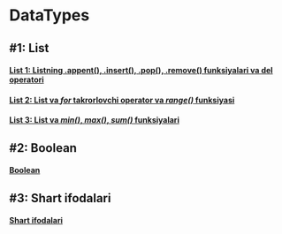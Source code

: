 # DataTypes

## **#1:** List

#### [List 1: Listning .appent(), .insert(), .pop(), .remove() funksiyalari va del operatori](./TUTORIALS/SECTIONS/DataTypes/list_1.html)

#### [List 2: List va **_for_** takrorlovchi operator va **_range()_** funksiyasi](./TUTORIALS/SECTIONS/DataTypes/list_2.html)

#### [List 3: List va **_min()_**, **_max()_**, **_sum()_** funksiyalari](./TUTORIALS/SECTIONS/DataTypes/list_3.html)

## **#2:** Boolean

#### [Boolean](./tutorial_2.html)

## **#3:** Shart ifodalari

#### [Shart ifodalari](./tutorial_3.html)

<!-- ## Kitoblar tarjimasi

1. [Python Crash Course](https://martianvenusian.github.io/python-crash-course/)

2. Python Cookbook -->
